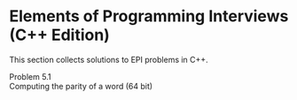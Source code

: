 # Elements of Programming Interviews (C++ Edition)
This section collects solutions to EPI problems in C++.  

Problem 5.1  
Computing the parity of a word (64 bit)
